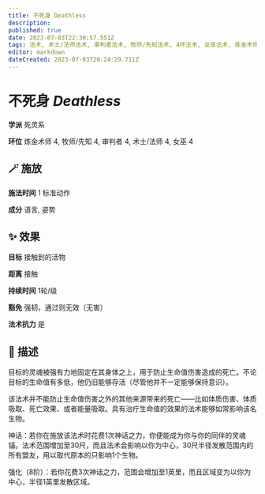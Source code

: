```yaml
---
title: 不死身 Deathless
description: 
published: true
date: 2023-07-03T22:30:57.551Z
tags: 法术, 术士/法师法术, 审判者法术, 牧师/先知法术, 4环法术, 女巫法术, 炼金术师法术, 死灵系
editor: markdown
dateCreated: 2023-07-03T20:24:29.711Z
---
```


# **不死身** *Deathless*

**学派** 死灵系 

**环位** 炼金术师 4, 牧师/先知 4, 审判者 4, 术士/法师 4, 女巫 4

## 🪄 施放

**施法时间** 1 标准动作

**成分** 语言, 姿势

## ✨ 效果 

**目标** 接触到的活物 

**距离** 接触  

**持续时间** 1轮/级 

**豁免** 强韧，通过则无效（无害）

**法术抗力** 是

## 📖 描述

目标的灵魂被强有力地固定在其身体之上，用于防止生命值伤害造成的死亡。不论目标的生命值有多低，他仍旧能够存活（尽管他并不一定能够保持意识）。

该法术并不能防止生命值伤害之外的其他来源带来的死亡——比如体质伤害、体质吸取、死亡效果、或者能量吸取。具有治疗生命值的效果的法术能够如常影响该名生物。

神话：若你在施放该法术时花费1次神话之力，你便能成为你与你的同伴的灵魂锚。法术范围增加至30尺，而且法术会影响以你为中心，30尺半径发散范围内的所有盟友，用以取代原本的只影响1个生物。

强化（8阶）：若你花费3次神话之力，范围会增加至1英里，而且区域变为以你为中心，半径1英里发散区域。
    